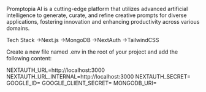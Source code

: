 
Promptopia AI is a cutting-edge platform that utilizes advanced artificial intelligence to generate, curate, and refine creative prompts for diverse applications, fostering innovation and enhancing productivity across various domains.

Tech Stack
 ->Next.js
 ->MongoDB
 ->NextAuth
 ->TailwindCSS


Create a new file named .env in the root of your project and add the following content:

NEXTAUTH_URL=http://localhost:3000
NEXTAUTH_URL_INTERNAL=http://localhost:3000
NEXTAUTH_SECRET=
GOOGLE_ID=
GOOGLE_CLIENT_SECRET=
MONGODB_URI=
